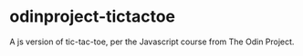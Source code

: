 # odinproject-tictactoe
A js version of tic-tac-toe, per the Javascript course from The Odin Project.
